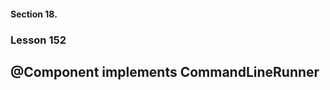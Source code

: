 #### Section 18. 
### Lesson 152
##  @Component implements CommandLineRunner











































































